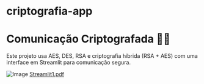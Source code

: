# criptografia-app
# Comunicação Criptografada 🤖🔐

Este projeto usa AES, DES, RSA e criptografia híbrida (RSA + AES) com uma interface em Streamlit para comunicação segura.

![Image](https://github.com/user-attachments/assets/c697ab80-db8f-4b63-ad3f-ae2a76cafa7b)
[Streamlit1.pdf](https://github.com/user-attachments/files/20259959/Streamlit1.pdf)
